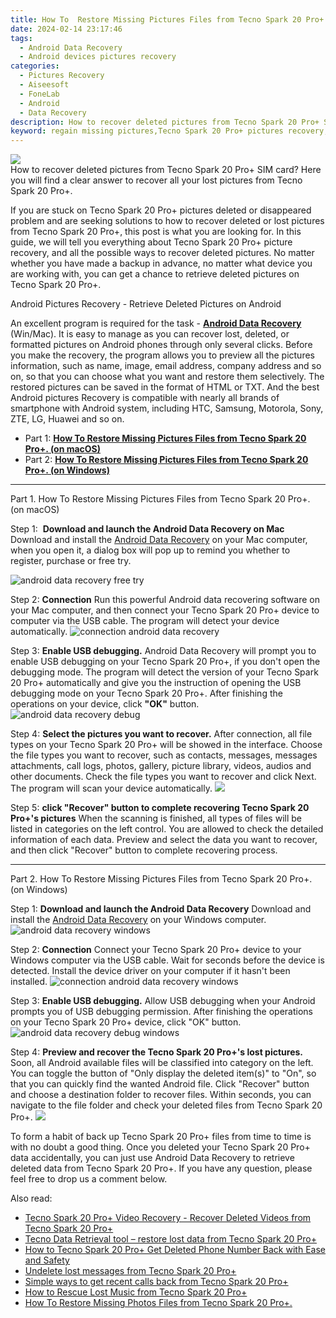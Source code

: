 ```yaml
---
title: How To  Restore Missing Pictures Files from Tecno Spark 20 Pro+.
date: 2024-02-14 23:17:46
tags: 
  - Android Data Recovery
  - Android devices pictures recovery
categories: 
  - Pictures Recovery
  - Aiseesoft
  - FoneLab
  - Android
  - Data Recovery
description: How to recover deleted pictures from Tecno Spark 20 Pro+ SIM card? Here you will find a clear answer to recover all your lost pictures from Tecno Spark 20 Pro+. 
keyword: regain missing pictures,Tecno Spark 20 Pro+ pictures recovery,save erased pictures from Tecno Spark 20 Pro+,restore deleted pictures on Tecno Spark 20 Pro+,android pictures retrieval,recover lost pictures from Tecno Spark 20 Pro+,Tecno Spark 20 Pro+ all pictures delete,my pictures deleted from Tecno Spark 20 Pro+ how to undo pictures,how to recover pictures on Tecno Spark 20 Pro+,how to recover pictures in Tecno Spark 20 Pro+,how to retrieve deleted pictures from my Tecno Spark 20 Pro+
---
```


<img src="https://img0mobiles.techidaily.com/images/best-assets/devices/tecno/tecno-spark-20-proplus/2.jpg" class="atpl-imgstyle"  />

<div class="atpl-content atpl-for-fonelab-android recover-pictures">

<div class="atpl-post-description-part-1">
How to recover deleted pictures from Tecno Spark 20 Pro+ SIM card? Here you will find a clear answer to recover all your lost pictures from Tecno Spark 20 Pro+. 
</div>

<div class="atpl-post-description-part-2">
<div class="tpl-content-sub-paragraph-content">
  <p>
    If you are stuck on Tecno Spark 20 Pro+ pictures deleted or disappeared problem and are seeking solutions to how to recover deleted or lost pictures from Tecno Spark 20 Pro+, this post is what you are looking for. In this guide, we will tell you everything about Tecno Spark 20 Pro+ picture recovery, and all the possible ways to recover deleted pictures. No matter whether you have made a backup in advance, no matter what device you are working with, you can get a chance to retrieve deleted pictures on Tecno Spark 20 Pro+.
  </p>
</div>
</div>

<div class="atpl-post-description-part-3">
<div class="tpl-content-sub-paragraph-title">
  Android Pictures Recovery - Retrieve Deleted Pictures on Android
</div>
<div class="tpl-content-sub-paragraph-content">
  <p>
    An excellent program is required for the task - <a href="https://tools.techidaily.com/aiseesoft-android-data-recovery/" target="_blank" rel="noopener"><strong>Android Data Recovery</strong></a> (Win/Mac). It is easy to manage as you can recover lost, deleted, or formatted pictures on Android phones through only several clicks. Before you make the recovery, the program allows you to preview all the pictures information, such as name, image, email address, company address and so on, so that you can choose what you want and restore them selectively. The restored pictures can be saved in the format of HTML or TXT. And the best Android pictures Recovery is compatible with nearly all brands of smartphone with Android system, including HTC, Samsung, Motorola, Sony, ZTE, LG, Huawei and so on.
  </p>
</div>

</div>

<ul>
  <li>Part 1: <strong><a href="#p1"> How To  Restore Missing Pictures Files from Tecno Spark 20 Pro+.  (on macOS)</a></strong></li>
  <li>Part 2: <strong><a href="#p2"> How To  Restore Missing Pictures Files from Tecno Spark 20 Pro+.  (on Windows)</a></strong></li>
</ul>



<!-- Part 1 -->
<a id="p1" name="p1" ></a><hr>

<div>
  <span class="atpl-step-part-style">Part 1. How To  Restore Missing Pictures Files from Tecno Spark 20 Pro+. (on macOS)</span>
</div>  

<span class="atpl-stepstyle-a"><span>Step 1: </span></span> <strong>Download and launch the Android Data Recovery on Mac</strong>
Download and install the <a href="https://tools.techidaily.com/aiseesoft-android-data-recovery/" target="_blank" rel="noopener">Android Data Recovery</a> on your Mac computer, when you open it, a dialog box will pop up to remind you whether to register, purchase or free try.

<img src="https://tools.techidaily.com/images/apps/aiseesoft/android-data-recovery/mac-free-try.png" class="atpl-imgstyle" alt="android data recovery free try" />

<span class="atpl-stepstyle-a"><span>Step 2: </span></span> <strong>Connection</strong>
Run this powerful Android data recovering software on your Mac computer, and then connect your Tecno Spark 20 Pro+ device to computer via the USB cable. The program will detect your device automatically.
<img src="https://tools.techidaily.com/images/apps/aiseesoft/android-data-recovery/mac-connection-interface.jpg" class="atpl-imgstyle" alt="connection android data recovery" />

<span class="atpl-stepstyle-a"><span>Step 3: </span></span> <strong>Enable USB debugging.</strong>
Android Data Recovery will prompt you to enable USB debugging on your Tecno Spark 20 Pro+, if you don't open the debugging mode. The program will detect the version of your Tecno Spark 20 Pro+ automatically and give you the instruction of opening the USB debugging mode on your Tecno Spark 20 Pro+. After finishing the operations on your device, click <strong>"OK"</strong> button.
<img src="https://tools.techidaily.com/images/apps/aiseesoft/android-data-recovery/mac-android-usb-debug.jpg"  class="atpl-imgstyle" alt="android data recovery debug" />

<span class="atpl-stepstyle-a"><span>Step 4: </span></span> <strong>Select the pictures you want to recover.</strong>
After connection, all file types on your Tecno Spark 20 Pro+ will be showed in the interface. Choose the file types you want to recover, such as contacts, messages, messages attachments, call logs, photos, gallery, picture library, videos, audios and other documents. Check the file types you want to recover and click Next. The program will scan your device automatically.
<img src="https://tools.techidaily.com/images/apps/aiseesoft/android-data-recovery/mac-choose-type-photos.jpg" class="atpl-imgstyle"  />

<span class="atpl-stepstyle-a"><span>Step 5: </span></span> <strong>click "Recover" button to  complete recovering Tecno Spark 20 Pro+'s pictures</strong>
When the scanning is finished, all types of files will be listed in categories on the left control. You are allowed to check the detailed information of each data. Preview and select the data you want to recover, and then click "Recover" button to complete recovering process.


<a id="p2" name="p2"></a><hr>

<!-- Part 2 -->
<div>
  <span class="atpl-step-part-style">Part 2. How To  Restore Missing Pictures Files from Tecno Spark 20 Pro+. (on Windows)</span>
</div>

<span class="atpl-stepstyle-a"><span>Step 1: </span></span> <strong>Download and launch the Android Data Recovery</strong>
Download and install the <a href="https://tools.techidaily.com/aiseesoft-android-data-recovery/" target="_blank" rel="noopener">Android Data Recovery</a> on your Windows computer.
<img src="https://tools.techidaily.com/images/apps/aiseesoft/android-data-recovery/win-start-interface.png"  class="atpl-imgstyle" alt="android data recovery windows" />

<span class="atpl-stepstyle-a"><span>Step 2: </span></span> <strong>Connection</strong>
Connect your Tecno Spark 20 Pro+ device to your Windows computer via the USB cable. Wait for seconds before the device is detected. Install the device driver on your computer if it hasn't been installed.
<img src="https://tools.techidaily.com/images/apps/aiseesoft/android-data-recovery/win-connection-interface.png" class="atpl-imgstyle" alt="connection android data recovery windows" />

<span class="atpl-stepstyle-a"><span>Step 3: </span></span> <strong>Enable USB debugging.</strong>
Allow USB debugging when your Android prompts you of USB debugging permission. After finishing the operations on your Tecno Spark 20 Pro+ device, click "OK" button.
<img src="https://tools.techidaily.com/images/apps/aiseesoft/android-data-recovery/win-android-usb-debug.png" class="atpl-imgstyle" alt="android data recovery debug windows" />

<span class="atpl-stepstyle-a"><span>Step 4: </span></span> <strong>Preview and recover the Tecno Spark 20 Pro+'s lost pictures.</strong>
Soon, all Android available files will be classified into category on the left. You can toggle the button of "Only display the deleted item(s)" to "On", so that you can quickly find the wanted Android file. Click "Recover" button and choose a destination folder to recover files. Within seconds, you can navigate to the file folder and check your deleted files from Tecno Spark 20 Pro+.
<img src="https://tools.techidaily.com/images/apps/aiseesoft/android-data-recovery/win-recover-photos.png" class="atpl-imgstyle"  />

<div class="atpl-post-description-part-4">
<div class="tpl-content-sub-paragraph-normal">
  <p>
    To form a habit of back up Tecno Spark 20 Pro+ files from time to time is with no doubt a good thing. Once you deleted your Tecno Spark 20 Pro+ data accidentally, you can just use Android Data Recovery to retrieve deleted data from Tecno Spark 20 Pro+. If you have any question, please feel free to drop us a comment below.
  </p>
</div>
</div>

<ins class="adsbygoogle"
     style="display:block"
     data-ad-client="ca-pub-7571918770474297"
     data-ad-slot="8358498916"
     data-ad-format="auto"
     data-full-width-responsive="true"></ins>

<span class="atpl-alsoreadstyle">Also read:</span>
<div><ul>
<li><a href="/tecno-spark-20-proplus-video-recovery-recover-deleted-videos-from-tecno-spark-20-proplus-by-fonelab-android-recover-video/" target="_blank" rel="noopener"><u>Tecno Spark 20 Pro+ Video Recovery - Recover Deleted Videos from Tecno Spark 20 Pro+</u></a></li>
<li><a href="/tecno-data-retrieval-tool-restore-lost-data-from-tecno-spark-20-proplus-by-fonelab-android-recover-data/" target="_blank" rel="noopener"><u>Tecno Data Retrieval tool – restore lost data from Tecno Spark 20 Pro+</u></a></li>
<li><a href="/how-to-tecno-spark-20-proplus-get-deleted-phone-number-back-with-ease-and-safety-by-fonelab-android-recover-contacts/" target="_blank" rel="noopener"><u>How to Tecno Spark 20 Pro+ Get Deleted Phone Number Back with Ease and Safety</u></a></li>
<li><a href="/undelete-lost-messages-from-tecno-spark-20-proplus-by-fonelab-android-recover-messages/" target="_blank" rel="noopener"><u>Undelete lost messages from Tecno Spark 20 Pro+</u></a></li>
<li><a href="/simple-ways-to-get-recent-calls-back-from-tecno-spark-20-proplus-by-fonelab-android-recover-call-logs/" target="_blank" rel="noopener"><u>Simple ways to get recent calls back from Tecno Spark 20 Pro+</u></a></li>
<li><a href="/how-to-rescue-lost-music-from-tecno-spark-20-proplus-by-fonelab-android-recover-music/" target="_blank" rel="noopener"><u>How to Rescue Lost Music from Tecno Spark 20 Pro+</u></a></li>
<li><a href="/how-to-restore-missing-photos-files-from-tecno-spark-20-proplus-by-fonelab-android-recover-photos/" target="_blank" rel="noopener"><u>How To  Restore Missing Photos Files from Tecno Spark 20 Pro+.</u></a></li>
</ul></div>

</div>
